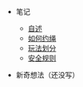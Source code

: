 <!-- _sidebar.md -->

* 笔记
  - [自述](README)
  - [如何约绳](doc/subscribe.md)
  - [玩法划分](doc/playrule.md)
  - [安全规则](doc/safe.md)

* 新奇想法（还没写）

<!-- * C++
  * [CMake](cxx\Cmake.md)
  *  [cmake_指令记录](cxx\cmake_指令记录.md) 
  *  [cxx_libs](cxx\cxx_libs.md) 
  *  [AndroidNdk笔记](cxx\AndroidNdk笔记.md) 
  *  [C++_笔记](cxx\cxx_notes.md) 
  *   [signal_信号监听记录](cxx\signal_help.md) 
   -->
